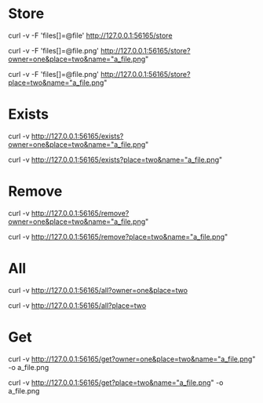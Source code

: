 # Store

curl -v -F 'files[]=@file' http://127.0.0.1:56165/store

curl -v -F 'files[]=@file.png' http://127.0.0.1:56165/store?owner=one&place=two&name="a_file.png"

curl -v -F 'files[]=@file.png' http://127.0.0.1:56165/store?place=two&name="a_file.png"


# Exists

curl -v http://127.0.0.1:56165/exists?owner=one&place=two&name="a_file.png"

curl -v http://127.0.0.1:56165/exists?place=two&name="a_file.png"


# Remove

curl -v http://127.0.0.1:56165/remove?owner=one&place=two&name="a_file.png"

curl -v http://127.0.0.1:56165/remove?place=two&name="a_file.png"


# All

curl -v http://127.0.0.1:56165/all?owner=one&place=two

curl -v http://127.0.0.1:56165/all?place=two


# Get

curl -v http://127.0.0.1:56165/get?owner=one&place=two&name="a_file.png" -o a_file.png

curl -v http://127.0.0.1:56165/get?place=two&name="a_file.png" -o a_file.png
